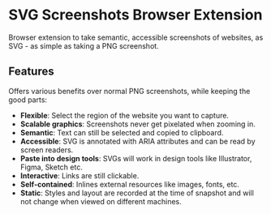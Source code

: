 # SVG Screenshots Browser Extension

Browser extension to take semantic, accessible screenshots of websites, as SVG - as simple as taking a PNG screenshot.

## Features

Offers various benefits over normal PNG screenshots, while keeping the good parts:

- **Flexible**: Select the region of the website you want to capture.
- **Scalable graphics**: Screenshots never get pixelated when zooming in.
- **Semantic**: Text can still be selected and copied to clipboard.
- **Accessible**: SVG is annotated with ARIA attributes and can be read by screen readers.
- **Paste into design tools**: SVGs will work in design tools like Illustrator, Figma, Sketch etc.
- **Interactive**: Links are still clickable.
- **Self-contained**: Inlines external resources like images, fonts, etc.
- **Static**: Styles and layout are recorded at the time of snapshot and will not change when viewed on different machines.
